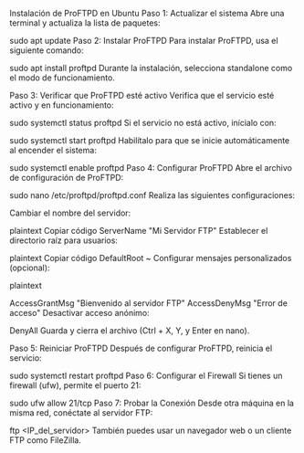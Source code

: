 Instalación de ProFTPD en Ubuntu
Paso 1: Actualizar el sistema
Abre una terminal y actualiza la lista de paquetes:


sudo apt update
Paso 2: Instalar ProFTPD
Para instalar ProFTPD, usa el siguiente comando:


sudo apt install proftpd
Durante la instalación, selecciona standalone como el modo de funcionamiento.

Paso 3: Verificar que ProFTPD esté activo
Verifica que el servicio esté activo y en funcionamiento:



sudo systemctl status proftpd
Si el servicio no está activo, inícialo con:


sudo systemctl start proftpd
Habilítalo para que se inicie automáticamente al encender el sistema:



sudo systemctl enable proftpd
Paso 4: Configurar ProFTPD
Abre el archivo de configuración de ProFTPD:



sudo nano /etc/proftpd/proftpd.conf
Realiza las siguientes configuraciones:

Cambiar el nombre del servidor:

plaintext
Copiar código
ServerName "Mi Servidor FTP"
Establecer el directorio raíz para usuarios:

plaintext
Copiar código
DefaultRoot ~
Configurar mensajes personalizados (opcional):

plaintext

AccessGrantMsg "Bienvenido al servidor FTP"
AccessDenyMsg "Error de acceso"
Desactivar acceso anónimo:



<Limit LOGIN>
  DenyAll
</Limit>
Guarda y cierra el archivo (Ctrl + X, Y, y Enter en nano).

Paso 5: Reiniciar ProFTPD
Después de configurar ProFTPD, reinicia el servicio:


sudo systemctl restart proftpd
Paso 6: Configurar el Firewall
Si tienes un firewall (ufw), permite el puerto 21:


sudo ufw allow 21/tcp
Paso 7: Probar la Conexión
Desde otra máquina en la misma red, conéctate al servidor FTP:


ftp <IP_del_servidor>
También puedes usar un navegador web o un cliente FTP como FileZilla.
